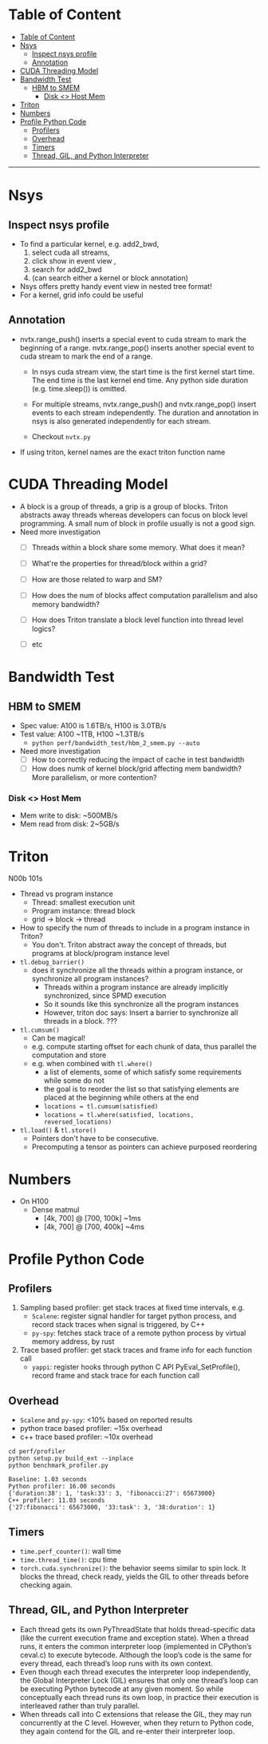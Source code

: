 # Table of Content
- [Table of Content](#table-of-content)
- [Nsys](#nsys)
  - [Inspect nsys profile](#inspect-nsys-profile)
  - [Annotation](#annotation)
- [CUDA Threading Model](#cuda-threading-model)
- [Bandwidth Test](#bandwidth-test)
  - [HBM to SMEM](#hbm-to-smem)
    - [Disk \<\> Host Mem](#disk--host-mem)
- [Triton](#triton)
- [Numbers](#numbers)
- [Profile Python Code](#profile-python-code)
  - [Profilers](#profilers)
  - [Overhead](#overhead)
  - [Timers](#timers)
  - [Thread, GIL, and Python Interpreter](#thread-gil-and-python-interpreter)


****
# Nsys

## Inspect nsys profile
- To find a particular kernel, e.g. add2_bwd, 
  1. select cuda all streams, 
  2. click show in event view , 
  3. search for add2_bwd
  4. (can search either a kernel or block annotation)
- Nsys offers pretty handy event view in nested tree format!
- For a kernel, grid info could be useful


## Annotation
- nvtx.range_push() inserts a special event to cuda stream to mark the beginning of a range. nvtx.range_pop() inserts another special event to cuda stream to mark the end of a range. 

  - In nsys cuda stream view, the start time is the first kernel start time. The end time is the last kernel end time. Any python side duration (e.g. time.sleep()) is omitted. 

  - For multiple streams, nvtx.range_push() and nvtx.range_pop() insert events to each stream independently. The duration and annotation in nsys is also generated independently for each stream.

  - Checkout `nvtx.py`

- If using triton, kernel names are the exact triton function name


# CUDA Threading Model

- A block is a group of threads, a grip is a group of blocks. Triton abstracts away threads whereas developers can focus on block level programming. A small num of block in profile usually is not a good sign.
- Need more investigation
    - [ ] Threads within a block share some memory. What does it mean?
    - [ ] What're the properties for thread/block within a grid?
    - [ ] How are those related to warp and SM? 
    - [ ] How does the num of blocks affect computation parallelism and also memory bandwidth?
    - [ ] How does Triton translate a block level function into thread level logics?
    - [ ] etc
  

# Bandwidth Test

## HBM to SMEM
- Spec value: A100 is 1.6TB/s, H100 is 3.0TB/s
- Test value: A100 ~1TB, H100 ~1.3TB/s
  - `python perf/bandwidth_test/hbm_2_smem.py --auto`
- Need more investigation
  - [ ] How to correctly reducing the impact of cache in test bandwidth 
  - [ ] How does numk of kernel block/grid affecting mem bandwidth? More parallelism, or more contention?
  
### Disk <> Host Mem
- Mem write to disk: ~500MB/s
- Mem read from disk: 2~5GB/s


# Triton
N00b 101s
- Thread vs program instance
  - Thread: smallest execution unit
  - Program instance: thread block
  - grid -> block -> thread
- How to specify the num of threads to include in a program instance in Triton?
  - You don't. Triton abstract away the concept of threads, but programs at block/program instance level
- `tl.debug_barrier()`
  - does it synchronize all the threads within a program instance, or synchronize all  program instances?
    - Threads within a program instance are already implicitly synchronized, since SPMD execution
    - So it sounds like this synchronize all the program instances
    - However, triton doc says: Insert a barrier to synchronize all threads in a block.
???
- `tl.cumsum()`
  - Can be magical!
  - e.g. compute starting offset for each chunk of data, thus parallel the computation and store 
  - e.g. when combined with `tl.where()`
    - a list of elements, some of which satisfy some requirements while some do not
    - the goal is to reorder the list so that satisfying elements are placed at the beginning while others at the end
    - `locations = tl.cumsum(satisfied)`
    - `locations = tl.where(satisfied, locations, reversed_locations)`
- `tl.load()` & `tl.store()`
  - Pointers don't have to be consecutive. 
  - Precomputing a tensor as pointers can achieve purposed reordering


# Numbers
- On H100
  - Dense matmul
    - [4k, 700] @ [700, 100k] ~1ms
    - [4k, 700] @ [700, 400k] ~4ms
  
# Profile Python Code
## Profilers
1. Sampling based profiler: get stack traces at fixed time intervals, e.g.
    - `Scalene`: register signal handler for target python process, and record stack traces when signal is triggered, by C++
    - `py-spy`: fetches stack trace of a remote python process by virtual memory address, by rust
2. Trace based profiler: get stack traces and frame info for each function call
    - `yappi`: register hooks through python C API PyEval_SetProfile(), record frame and stack trace for each function call

## Overhead
- `Scalene` and `py-spy`: <10% based on reported results
- python trace based profiler: ~15x overhead
- c++ trace based profiler: ~10x overhead
```
cd perf/profiler
python setup.py build_ext --inplace
python benchmark_profiler.py

Baseline: 1.03 seconds
Python profiler: 16.00 seconds
{'duration:38': 1, 'task:33': 3, 'fibonacci:27': 65673000}
C++ profiler: 11.03 seconds
{'27:fibonacci': 65673000, '33:task': 3, '38:duration': 1}
```

## Timers
- `time.perf_counter()`: wall time
- `time.thread_time()`: cpu time
- `torch.cuda.synchronize()`: the behavior seems similar to spin lock. It blocks the thread, check ready, yields the GIL to other threads before checking again.


## Thread, GIL, and Python Interpreter
- Each thread gets its own PyThreadState that holds thread-specific data (like the current execution frame and exception state). When a thread runs, it enters the common interpreter loop (implemented in CPython’s ceval.c) to execute bytecode. Although the loop’s code is the same for every thread, each thread’s loop runs with its own context.
- Even though each thread executes the interpreter loop independently, the Global Interpreter Lock (GIL) ensures that only one thread’s loop can be executing Python bytecode at any given moment. So while conceptually each thread runs its own loop, in practice their execution is interleaved rather than truly parallel.
- When threads call into C extensions that release the GIL, they may run concurrently at the C level. However, when they return to Python code, they again contend for the GIL and re-enter their interpreter loop.
